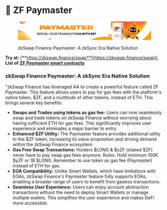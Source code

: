 # 🎇 ZF Paymaster

<figure><img src="../.gitbook/assets/home_banner_paymaster.png" alt=""><figcaption><p>zkSwap Finance Paymaster: A zkSync Era Native Solution</p></figcaption></figure>

**Try at:** [**https://zkswap.finance/swap**](https://zkswap.finance/swap)\
**List of** [**ZF Paymaster smart contracts**](../contracts-and-audits/smart-contracts/#zf-paymasters)

### zkSwap Finance Paymaster: A zkSync Era Native Solution

"zkSwap Finance has leveraged AA to create a powerful feature called ZF Paymaster. This feature allows users to pay for gas fees with the platform's native token, $ZF, and a multitude of other tokens, instead of ETH. This brings several key benefits:

* **Swaps and Trades using tokens as gas fee:** Users can now seamlessly swap and trade tokens on zkSwap Finance without worrying about having sufficient ETH for gas fees. This significantly improves user experience and eliminates a major barrier to entry.
* **Enhanced $ZF Utility:** The Paymaster feature provides additional utility to the $ZF token, increasing its value proposition and driving demand within the zkSwap Finance ecosystem.
* **Gas Free Swap Transactions:** Holders $LONG & $yZF (staked $ZF) never have to pay swap gas fees anymore. Rules: Hold minimum 100K $yZF or 1B $LONG. Remember to use token as gas fee (Paymaster) instead of ETH for gas.
* **EOA Compatibility:** Unlike Smart Wallets, which have limitations with EOAs, zkSwap Finance's Paymaster feature fully supports EOAs, enabling a broader range of users to benefit from gasless transactions.
* **Seamless User Experience:** Users can enjoy account abstraction transactions without the need to deploy Smart Wallets or manage multiple wallets. This simplifies the user experience and makes DeFi more accessible.

